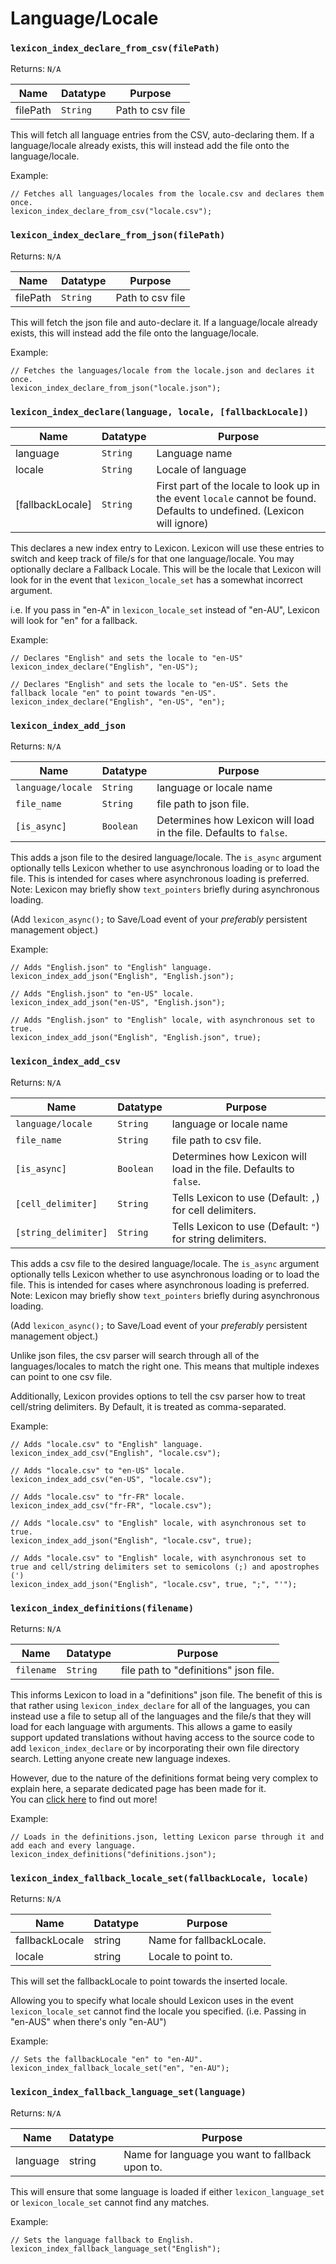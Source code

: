 # Language/Locale


### `lexicon_index_declare_from_csv(filePath)`

Returns: `N/A`

| Name| Datatype| Purpose |
| ------------- | ------------- |------------- |
| filePath |`String`| Path to csv file |

This will fetch all language entries from the CSV, auto-declaring them.
If a language/locale already exists, this will instead add the file onto the language/locale.

Example:
```gml
// Fetches all languages/locales from the locale.csv and declares them once.
lexicon_index_declare_from_csv("locale.csv");
```

### `lexicon_index_declare_from_json(filePath)`

Returns: `N/A`

| Name| Datatype| Purpose |
| ------------- | ------------- |------------- |
| filePath |`String`| Path to csv file |

This will fetch the json file and auto-declare it.
If a language/locale already exists, this will instead add the file onto the language/locale.

Example:
```gml
// Fetches the languages/locale from the locale.json and declares it once.
lexicon_index_declare_from_json("locale.json");
```

### `lexicon_index_declare(language, locale, [fallbackLocale])`
| Name| Datatype| Purpose |
| ------------- | ------------- |------------- |
| language |`String`| Language name
| locale |`String`| Locale of language
| [fallbackLocale]| `String`| First part of the locale to look up in the event `locale` cannot be found. Defaults to undefined. (Lexicon will ignore)

This declares a new index entry to Lexicon. Lexicon will use these entries to switch and keep track of file/s for that one language/locale.
You may optionally declare a Fallback Locale. This will be the locale that Lexicon will look for in the event that `lexicon_locale_set` has a somewhat incorrect argument. 

i.e. If you pass in "en-A" in `lexicon_locale_set` instead of "en-AU", Lexicon will look for "en" for a fallback.

Example:
```gml
// Declares "English" and sets the locale to "en-US"
lexicon_index_declare("English", "en-US"); 

// Declares "English" and sets the locale to "en-US". Sets the fallback locale "en" to point towards "en-US".
lexicon_index_declare("English", "en-US", "en"); 
```

### `lexicon_index_add_json`

Returns: `N/A`

| Name| Datatype| Purpose |
| ------------- | ------------- |------------- |
| `language/locale`| `String`| language or locale name
| `file_name`| `String`| file path to json file.
| `[is_async]`| `Boolean`| Determines how Lexicon will load in the file. Defaults to `false`.

This adds a json file to the desired language/locale. The `is_async` argument optionally tells Lexicon whether to use asynchronous loading or to load the file. This is intended for cases where asynchronous loading is preferred. Note: Lexicon may briefly show `text_pointers` briefly during asynchronous loading.

(Add `lexicon_async();` to Save/Load event of your *preferably* persistent management object.)


Example:
```gml
// Adds "English.json" to "English" language.
lexicon_index_add_json("English", "English.json"); 

// Adds "English.json" to "en-US" locale.
lexicon_index_add_json("en-US", "English.json"); 

// Adds "English.json" to "English" locale, with asynchronous set to true.
lexicon_index_add_json("English", "English.json", true); 
```

### `lexicon_index_add_csv`

Returns: `N/A`

| Name| Datatype| Purpose |
| ------------- | ------------- |------------- |
| `language/locale`| `String`| language or locale name
| `file_name`| `String`| file path to csv file.
| `[is_async]`| `Boolean`| Determines how Lexicon will load in the file. Defaults to `false`.
| `[cell_delimiter]`| `String`| Tells Lexicon to use (Default: `,`) for cell delimiters.
| `[string_delimiter]`| `String`| Tells Lexicon to use (Default: `"`) for string delimiters.

This adds a csv file to the desired language/locale. The `is_async` argument optionally tells Lexicon whether to use asynchronous loading or to load the file. This is intended for cases where asynchronous loading is preferred. Note: Lexicon may briefly show `text_pointers` briefly during asynchronous loading.

(Add `lexicon_async();` to Save/Load event of your *preferably* persistent management object.)

Unlike json files, the csv parser will search through all of the languages/locales to match the right one. This means that multiple indexes can point to one csv file.

Additionally, Lexicon provides options to tell the csv parser how to treat cell/string delimiters. By Default, it is treated as comma-separated.

Example:
```gml
// Adds "locale.csv" to "English" language.
lexicon_index_add_csv("English", "locale.csv"); 

// Adds "locale.csv" to "en-US" locale.
lexicon_index_add_csv("en-US", "locale.csv"); 

// Adds "locale.csv" to "fr-FR" locale. 
lexicon_index_add_csv("fr-FR", "locale.csv"); 

// Adds "locale.csv" to "English" locale, with asynchronous set to true.
lexicon_index_add_json("English", "locale.csv", true); 

// Adds "locale.csv" to "English" locale, with asynchronous set to true and cell/string delimiters set to semicolons (;) and apostrophes (') 
lexicon_index_add_json("English", "locale.csv", true, ";", "'"); 
```

### `lexicon_index_definitions(filename)`

Returns: `N/A`

| Name| Datatype| Purpose |
| ------------- | ------------- |------------- |
| `filename`| `String`| file path to "definitions" json file.

This informs Lexicon to load in a "definitions" json file. The benefit of this is that rather using `lexicon_index_declare` for all of the languages, you can instead use a file to setup all of the languages and the file/s that they will load for each language with arguments. This allows a game to easily support updated translations without having access to the source code to add `lexicon_index_declare` or by incorporating their own file directory search. Letting anyone create new language indexes.

However, due to the nature of the definitions format being very complex to explain here, a separate dedicated page has been made for it.<br>
You can [click here](definitions.md) to find out more!


Example:
```gml
// Loads in the definitions.json, letting Lexicon parse through it and add each and every language.
lexicon_index_definitions("definitions.json"); 
```

### `lexicon_index_fallback_locale_set(fallbackLocale, locale)`

Returns: `N/A`

| Name| Datatype| Purpose |
| ------------- | ------------- |------------- |
| fallbackLocale| string| Name for fallbackLocale.|
| locale| string| Locale to point to.|

This will set the fallbackLocale to point towards the inserted locale.

Allowing you to specify what locale should Lexicon uses in the event `lexicon_locale_set` cannot find the locale you specified. (i.e. Passing in "en-AUS" when there's only "en-AU")

Example:
```gml
// Sets the fallbackLocale "en" to "en-AU".
lexicon_index_fallback_locale_set("en", "en-AU");
```

### `lexicon_index_fallback_language_set(language)`

Returns: `N/A`

| Name| Datatype| Purpose |
| ------------- | ------------- |------------- |
| language| string| Name for language you want to fallback upon to.|

This will ensure that some language is loaded if either `lexicon_language_set` or `lexicon_locale_set` cannot find any matches.

Example:
```gml
// Sets the language fallback to English.
lexicon_index_fallback_language_set("English");
```